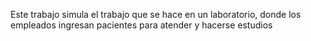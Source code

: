 Este trabajo simula el trabajo que se hace en un laboratorio, donde los empleados ingresan pacientes para atender y hacerse estudios
